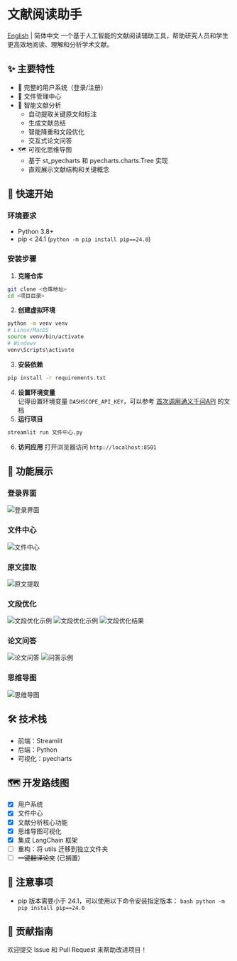 # 文献阅读助手
[English](README_EN.md) | 简体中文
一个基于人工智能的文献阅读辅助工具，帮助研究人员和学生更高效地阅读、理解和分析学术文献。

## ✨ 主要特性

- 🔐 完整的用户系统（登录/注册）
- 📁 文件管理中心
- 📑 智能文献分析
  - 自动提取关键原文和标注
  - 生成文献总结
  - 智能降重和文段优化
  - 交互式论文问答
- 🗺️ 可视化思维导图
  - 基于 st_pyecharts 和 pyecharts.charts.Tree 实现
  - 直观展示文献结构和关键概念

## 🚀 快速开始

### 环境要求
- Python 3.8+
- pip < 24.1 (`python -m pip install pip==24.0`)

### 安装步骤

1. **克隆仓库**      
```bash
git clone <仓库地址>
cd <项目目录>   
```

2. **创建虚拟环境**      
```bash
python -m venv venv
# Linux/MacOS
source venv/bin/activate
# Windows
venv\Scripts\activate   
```

3. **安装依赖**      
```bash
pip install -r requirements.txt   
```
4. **设置环境变量**      
记得设置环境变量 `DASHSCOPE_API_KEY`，可以参考 [首次调用通义千问API](https://help.aliyun.com/zh/model-studio/getting-started/first-api-call-to-qwen) 的文档
5. **运行项目**      
```bash
streamlit run 文件中心.py   
```

6. **访问应用**
打开浏览器访问 `http://localhost:8501`

## 📸 功能展示

### 登录界面
![登录界面](images/登录.png)

### 文件中心
![文件中心](images/%E6%96%87%E4%BB%B6%E4%B8%AD%E5%BF%83.png)

### 原文提取
![原文提取](images/%E5%8E%9F%E6%96%87%E6%8F%90%E5%8F%96.png)

### 文段优化
![文段优化示例](images/文段优化1.png)
![文段优化示例](images/文段优化3.png)
![文段优化结果](images/文段优化4.png)

### 论文问答
![论文问答](images/论文问答.png)
![问答示例](images/论文问答2.png)

### 思维导图
![思维导图](images/思维导图.png)

## 🛠️ 技术栈

- 前端：Streamlit
- 后端：Python
- 可视化：pyecharts

## 🗺️ 开发路线图

- [x] 用户系统
- [x] 文件中心
- [x] 文献分析核心功能
- [x] 思维导图可视化
- [x] 集成 LangChain 框架
- [ ] 重构：将 utils 迁移到独立文件夹
- [ ] ~~一键翻译论文~~ (已搁置)

## 📝 注意事项

- pip 版本需要小于 24.1，可以使用以下命令安装指定版本：  ```bash
  python -m pip install pip==24.0  ```

## 🤝 贡献指南

欢迎提交 Issue 和 Pull Request 来帮助改进项目！


